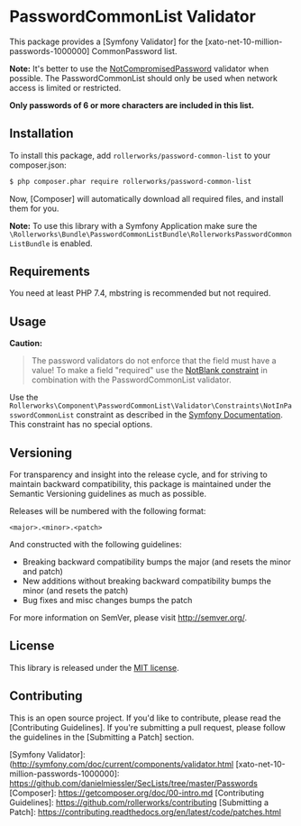 PasswordCommonList Validator
============================

This package provides a [Symfony Validator] for the [xato-net-10-million-passwords-1000000] CommonPassword list.

**Note:** It's better to use the [NotCompromisedPassword](https://symfony.com/doc/current/reference/constraints/NotCompromisedPassword.html#notcompromisedpassword)
validator when possible. The PasswordCommonList should only be used when network access is limited or restricted.

**Only passwords of 6 or more characters are included in this list.**

## Installation

To install this package, add `rollerworks/password-common-list` to your composer.json:

```bash
$ php composer.phar require rollerworks/password-common-list
```

Now, [Composer] will automatically download all required files, and install them
for you.

**Note:** To use this library with a Symfony Application make sure the
`\Rollerworks\Bundle\PasswordCommonListBundle\RollerworksPasswordCommonListBundle` is enabled.

## Requirements

You need at least PHP 7.4, mbstring is recommended but not required.

## Usage

**Caution:**

> The password validators do not enforce that the field must have a value!
> To make a field "required" use the [NotBlank constraint](http://symfony.com/doc/current/reference/constraints/NotBlank.html)
> in combination with the PasswordCommonList validator.

Use the `Rollerworks\Component\PasswordCommonList\Validator\Constraints\NotInPasswordCommonList` constraint as
described in the [Symfony Documentation](https://symfony.com/doc/current/validation.html). This constraint has no special options.

## Versioning

For transparency and insight into the release cycle, and for striving
to maintain backward compatibility, this package is maintained under
the Semantic Versioning guidelines as much as possible.

Releases will be numbered with the following format:

`<major>.<minor>.<patch>`

And constructed with the following guidelines:

* Breaking backward compatibility bumps the major (and resets the minor and patch)
* New additions without breaking backward compatibility bumps the minor (and resets the patch)
* Bug fixes and misc changes bumps the patch

For more information on SemVer, please visit <http://semver.org/>.

## License

This library is released under the [MIT license](LICENSE).

## Contributing

This is an open source project. If you'd like to contribute,
please read the [Contributing Guidelines]. If you're submitting
a pull request, please follow the guidelines in the [Submitting a Patch] section.

[Symfony Validator]: (http://symfony.com/doc/current/components/validator.html
[xato-net-10-million-passwords-1000000]: https://github.com/danielmiessler/SecLists/tree/master/Passwords
[Composer]: https://getcomposer.org/doc/00-intro.md
[Contributing Guidelines]: https://github.com/rollerworks/contributing
[Submitting a Patch]: https://contributing.readthedocs.org/en/latest/code/patches.html
